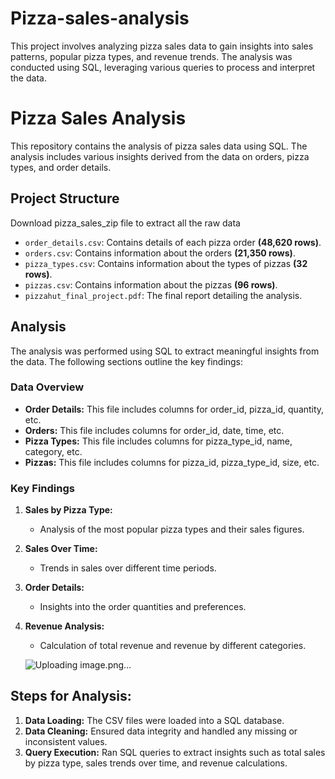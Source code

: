 # Pizza-sales-analysis
This project involves analyzing pizza sales data to gain insights into sales patterns, popular pizza types, and revenue trends. The analysis was conducted using SQL, leveraging various queries to process and interpret the data.
# Pizza Sales Analysis

This repository contains the analysis of pizza sales data using SQL. The analysis includes various insights derived from the data on orders, pizza types, and order details.

## Project Structure
Download pizza_sales_zip file to extract all the raw data

- `order_details.csv`: Contains details of each pizza order **(48,620 rows)**.
- `orders.csv`: Contains information about the orders **(21,350 rows)**.
- `pizza_types.csv`: Contains information about the types of pizzas **(32 rows)**.
- `pizzas.csv`: Contains information about the pizzas **(96 rows)**.
- `pizzahut_final_project.pdf`: The final report detailing the analysis.

## Analysis

The analysis was performed using SQL to extract meaningful insights from the data. The following sections outline the key findings:

### Data Overview

- **Order Details:** This file includes columns for order_id, pizza_id, quantity, etc.
- **Orders:** This file includes columns for order_id, date, time, etc.
- **Pizza Types:** This file includes columns for pizza_type_id, name, category, etc.
- **Pizzas:** This file includes columns for pizza_id, pizza_type_id, size, etc.

### Key Findings

1. **Sales by Pizza Type:**
   - Analysis of the most popular pizza types and their sales figures.

2. **Sales Over Time:**
   - Trends in sales over different time periods.

3. **Order Details:**
   - Insights into the order quantities and preferences.

4. **Revenue Analysis:**
   - Calculation of total revenue and revenue by different categories.

   ![Uploading image.png…]()


## Steps for Analysis:
1. **Data Loading:** The CSV files were loaded into a SQL database.
2. **Data Cleaning:** Ensured data integrity and handled any missing or inconsistent values.
3. **Query Execution:** Ran SQL queries to extract insights such as total sales by pizza type, sales trends over time, and revenue calculations.


